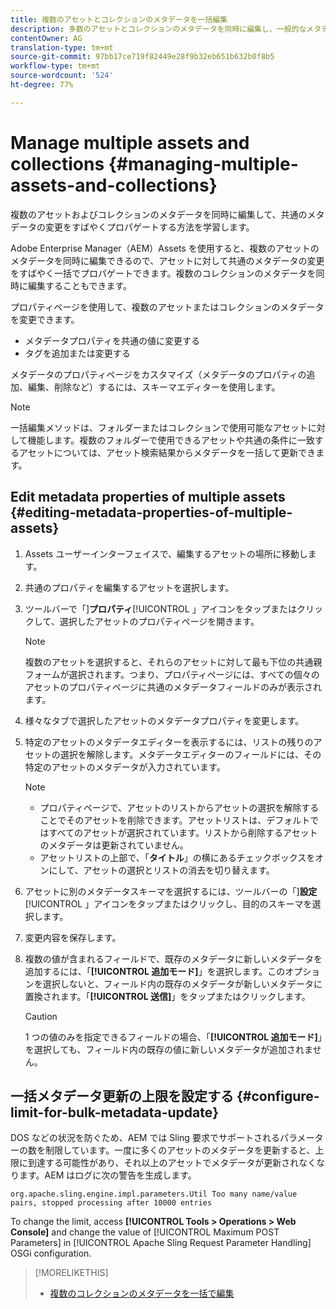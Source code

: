 ```yaml
---
title: 複数のアセットとコレクションのメタデータを一括編集
description: 多数のアセットとコレクションのメタデータを同時に編集し、一般的なメタデータの変更をすばやく反映する方法について説明します。
contentOwner: AG
translation-type: tm+mt
source-git-commit: 97bb17ce719f82449e28f9b32eb651b632b0f8b5
workflow-type: tm+mt
source-wordcount: '524'
ht-degree: 77%

---
```



# Manage multiple assets and collections {#managing-multiple-assets-and-collections}

複数のアセットおよびコレクションのメタデータを同時に編集して、共通のメタデータの変更をすばやくプロパゲートする方法を学習します。

Adobe Enterprise Manager（AEM）Assets を使用すると、複数のアセットのメタデータを同時に編集できるので、アセットに対して共通のメタデータの変更をすばやく一括でプロパゲートできます。複数のコレクションのメタデータを同時に編集することもできます。

プロパティページを使用して、複数のアセットまたはコレクションのメタデータを変更できます。

* メタデータプロパティを共通の値に変更する
* タグを追加または変更する

メタデータのプロパティページをカスタマイズ（メタデータのプロパティの追加、編集、削除など）するには、スキーマエディターを使用します。

>[!NOTE]
>
>一括編集メソッドは、フォルダーまたはコレクションで使用可能なアセットに対して機能します。複数のフォルダーで使用できるアセットや共通の条件に一致するアセットについては、アセット検索結果からメタデータを一括して更新できます。

## Edit metadata properties of multiple assets {#editing-metadata-properties-of-multiple-assets}

1. Assets ユーザーインターフェイスで、編集するアセットの場所に移動します。
1. 共通のプロパティを編集するアセットを選択します。
1. ツールバーで「]**プロパティ**[!UICONTROL 」アイコンをタップまたはクリックして、選択したアセットのプロパティページを開きます。

   >[!NOTE]
   >
   >複数のアセットを選択すると、それらのアセットに対して最も下位の共通親フォームが選択されます。つまり、プロパティページには、すべての個々のアセットのプロパティページに共通のメタデータフィールドのみが表示されます。

1. 様々なタブで選択したアセットのメタデータプロパティを変更します。
1. 特定のアセットのメタデータエディターを表示するには、リストの残りのアセットの選択を解除します。メタデータエディターのフィールドには、その特定のアセットのメタデータが入力されています。

   >[!NOTE]
   >
   >* プロパティページで、アセットのリストからアセットの選択を解除することでそのアセットを削除できます。アセットリストは、デフォルトではすべてのアセットが選択されています。リストから削除するアセットのメタデータは更新されていません。
   >* アセットリストの上部で、「**タイトル**」の横にあるチェックボックスをオンにして、アセットの選択とリストの消去を切り替えます。


1. アセットに別のメタデータスキーマを選択するには、ツールバーの「]**設定**[!UICONTROL 」アイコンをタップまたはクリックし、目的のスキーマを選択します。
1. 変更内容を保存します。
1. 複数の値が含まれるフィールドで、既存のメタデータに新しいメタデータを追加するには、「**[!UICONTROL 追加モード]**」を選択します。このオプションを選択しないと、フィールド内の既存のメタデータが新しいメタデータに置換されます。「**[!UICONTROL 送信]**」をタップまたはクリックします。

   >[!CAUTION]
   >
   >1 つの値のみを指定できるフィールドの場合、「**[!UICONTROL 追加モード]**」を選択しても、フィールド内の既存の値に新しいメタデータが追加されません。

## 一括メタデータ更新の上限を設定する {#configure-limit-for-bulk-metadata-update}

DOS などの状況を防ぐため、AEM では Sling 要求でサポートされるパラメーターの数を制限しています。一度に多くのアセットのメタデータを更新すると、上限に到達する可能性があり、それ以上のアセットでメタデータが更新されなくなります。AEM はログに次の警告を生成します。

`org.apache.sling.engine.impl.parameters.Util Too many name/value pairs, stopped processing after 10000 entries`

To change the limit, access **[!UICONTROL Tools > Operations > Web Console]** and change the value of [!UICONTROL Maximum POST Parameters] in [!UICONTROL Apache Sling Request Parameter Handling] OSGi configuration.

>[!MORELIKETHIS]
>
>* [複数のコレクションのメタデータを一括で編集](managing-collections-touch-ui.md#editing-collection-metadata-in-bulk)